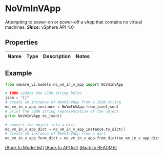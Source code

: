 # NoVmInVApp

Attempting to power-on or power-off a vApp that contains no virtual machines.  ***Since:*** vSphere API 4.0 

## Properties
Name | Type | Description | Notes
------------ | ------------- | ------------- | -------------

## Example

```python
from vmware_vi.models.no_vm_in_v_app import NoVmInVApp

# TODO update the JSON string below
json = "{}"
# create an instance of NoVmInVApp from a JSON string
no_vm_in_v_app_instance = NoVmInVApp.from_json(json)
# print the JSON string representation of the object
print NoVmInVApp.to_json()

# convert the object into a dict
no_vm_in_v_app_dict = no_vm_in_v_app_instance.to_dict()
# create an instance of NoVmInVApp from a dict
no_vm_in_v_app_form_dict = no_vm_in_v_app.from_dict(no_vm_in_v_app_dict)
```
[[Back to Model list]](../README.md#documentation-for-models) [[Back to API list]](../README.md#documentation-for-api-endpoints) [[Back to README]](../README.md)


